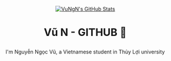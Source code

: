 <p align="center">
           <a href="https://awesome-github-stats.azurewebsites.net/index.html??cardType=level&theme=highcontrast&Title=00F4FF&Border=00F4FF&Text=FFFFFF&Ring=00F4FF&Background=222831">    <img  alt="VuNgN's GitHub Stats" src="https://awesome-github-stats.azurewebsites.net/user-stats/VuNgN?cardType=level&theme=highcontrast&Title=00F4FF&Border=00F4FF&Text=FFFFFF&Ring=00F4FF&Background=222831" />  </a>
</p>

<!-- [![My Awesome Stats](https://awesome-github-stats.azurewebsites.net/user-stats/VuNgN?cardType=github&theme=vue-dark)](https://git.io/awesome-stats-card) -->

# <p align="center">Vũ N - GITHUB 👋</p>

<p align="center">I'm Nguyễn Ngọc Vũ, a Vietnamese student in Thủy Lợi university</p>





  

